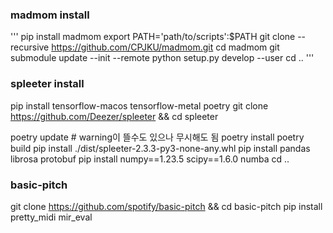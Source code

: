 ### madmom install
'''
pip install madmom
export PATH='path/to/scripts':$PATH
git clone --recursive https://github.com/CPJKU/madmom.git
cd madmom
git submodule update --init --remote
python setup.py develop --user
cd ..
'''
### spleeter install
pip install tensorflow-macos tensorflow-metal poetry
git clone https://github.com/Deezer/spleeter && cd spleeter

poetry update # warning이 뜰수도 있으나 무시해도 됨
poetry install
poetry build
pip install ./dist/spleeter-2.3.3-py3-none-any.whl
pip install pandas librosa protobuf
pip install numpy==1.23.5 scipy==1.6.0 numba
cd ..


### basic-pitch
git clone https://github.com/spotify/basic-pitch && cd basic-pitch
pip install pretty_midi mir_eval